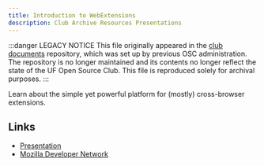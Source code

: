 ```yaml
---
title: Introduction to WebExtensions
description: Club Archive Resources Presentations
---
```


:::danger LEGACY NOTICE
This file originally appeared in the [club documents](https://github.com/ufosc/club-documents) repository, which was set up by previous OSC administration. The repository is no longer maintained and its contents no longer reflect the state of the UF Open Source Club. This file is reproduced solely for archival purposes.
:::

Learn about the simple yet powerful platform for (mostly) cross-browser extensions.

## Links

- [Presentation](https://docs.google.com/presentation/d/1y343hHxIvuMCaN0hzC3kpCuz5P5fL95bu3xZan3ye48/edit?usp=sharing)
- [Mozilla Developer Network](https://developer.mozilla.org/en-US/Add-ons/WebExtensions)
